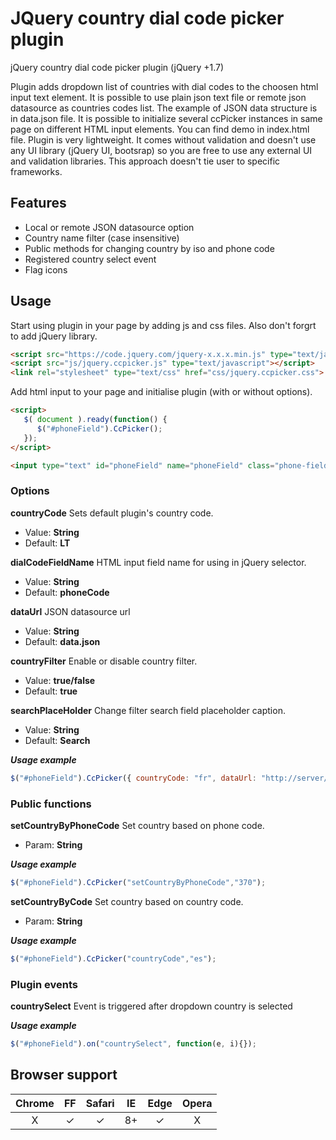 # JQuery country dial code picker plugin
jQuery country dial code picker plugin (jQuery +1.7)

Plugin adds dropdown list of countries with dial codes to the choosen html input text element. It is possible to use plain json text file or remote json datasource as countries codes list. The example of JSON data structure is in data.json file. It is possible to initialize several ccPicker instances in same page on different HTML input elements. You can find demo in index.html file. Plugin is very lightweight. It comes without validation and doesn't use any UI library (jQuery UI, bootsrap) so you are free to use any external UI and validation libraries. This approach doesn't tie user to specific frameworks.

## Features
* Local or remote JSON datasource option
* Country name filter (case insensitive)
* Public methods for changing country by iso and phone code
* Registered country select event
* Flag icons

## Usage
Start using plugin in your page by adding js and css files. Also don't forgrt to add jQuery library.

```html
<script src="https://code.jquery.com/jquery-x.x.x.min.js" type="text/javascript"></script>
<script src="js/jquery.ccpicker.js" type="text/javascript"></script>
<link rel="stylesheet" type="text/css" href="css/jquery.ccpicker.css">
```

Add html input to your page and initialise plugin (with or without options).

```html
<script>
   $( document ).ready(function() {
      $("#phoneField").CcPicker();
   });
</script>

<input type="text" id="phoneField" name="phoneField" class="phone-field"/>
```

### Options

**countryCode** 
Sets default plugin's country code.
* Value: **String**
* Default: **LT**

**dialCodeFieldName**
HTML input field name for using in jQuery selector.
* Value: **String**
* Default: **phoneCode**

**dataUrl**
JSON datasource url
* Value: **String**
* Default: **data.json**

**countryFilter**
Enable or disable country filter. 
* Value: **true/false**
* Default: **true**

**searchPlaceHolder**
Change filter search field placeholder caption. 
* Value: **String**
* Default: **Search**

***Usage example***

```js
$("#phoneField").CcPicker({ countryCode: "fr", dataUrl: "http://server/countries.json", searchPlaceHolder: "Find..." });
```

### Public functions

**setCountryByPhoneCode**
Set country based on phone code.
* Param: **String**

***Usage example***

```js
$("#phoneField").CcPicker("setCountryByPhoneCode","370");
```

**setCountryByCode**
Set country based on country code.
* Param: **String**

***Usage example***

```js
$("#phoneField").CcPicker("countryCode","es");
```

### Plugin events

**countrySelect**
Event is triggered after dropdown country is selected

***Usage example***

```js
$("#phoneField").on("countrySelect", function(e, i){});
```

## Browser support

| Chrome |  FF  | Safari |  IE  | Edge | Opera |
| :----: | :--: | :----: | :--: | :--: | :---: |
|    X   |   ✓  |    ✓   |  8+  |   ✓ |   X   |
